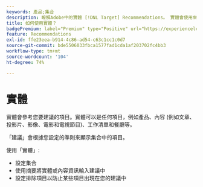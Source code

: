 ```yaml
---
keywords: 產品;集合
description: 瞭解Adobe中的實體 [!DNL Target] Recommendations。 實體會使用來參照您要建議的專案 [!DNL Target]，例如文章、影片或產品。
title: 如何使用實體？
badgePremium: label="Premium" type="Positive" url="https://experienceleague.adobe.com/docs/target/using/introduction/intro.html?lang=en#premium newtab=true" tooltip="See what's included in Target Premium."
feature: Recommendations
exl-id: ffe23eea-b914-4c86-ad54-c63c1cc1c0d7
source-git-commit: bde5506033fbca1577fad1cda1af203702fc4bb3
workflow-type: tm+mt
source-wordcount: '104'
ht-degree: 74%

---
```


# 實體

實體會參考您要建議的項目。實體可以是任何項目，例如產品、內容 (例如文章、投影片、影像、電影和電視節目)、工作清單和餐廳等。

「建議」會根據您設定的準則來顯示集合中的項目。

使用「實體」:

* 設定集合
* 使用摘要將實體或內容資訊輸入建議中
* 設定排除項目以防止某些項目出現在您的建議中
